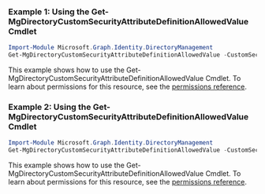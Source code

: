 ### Example 1: Using the Get-MgDirectoryCustomSecurityAttributeDefinitionAllowedValue Cmdlet
```powershell
Import-Module Microsoft.Graph.Identity.DirectoryManagement
Get-MgDirectoryCustomSecurityAttributeDefinitionAllowedValue -CustomSecurityAttributeDefinitionId $customSecurityAttributeDefinitionId -AllowedValueId $allowedValueId
```
This example shows how to use the Get-MgDirectoryCustomSecurityAttributeDefinitionAllowedValue Cmdlet.
To learn about permissions for this resource, see the [permissions reference](/graph/permissions-reference).
### Example 2: Using the Get-MgDirectoryCustomSecurityAttributeDefinitionAllowedValue Cmdlet
```powershell
Import-Module Microsoft.Graph.Identity.DirectoryManagement
Get-MgDirectoryCustomSecurityAttributeDefinitionAllowedValue -CustomSecurityAttributeDefinitionId $customSecurityAttributeDefinitionId
```
This example shows how to use the Get-MgDirectoryCustomSecurityAttributeDefinitionAllowedValue Cmdlet.
To learn about permissions for this resource, see the [permissions reference](/graph/permissions-reference).
